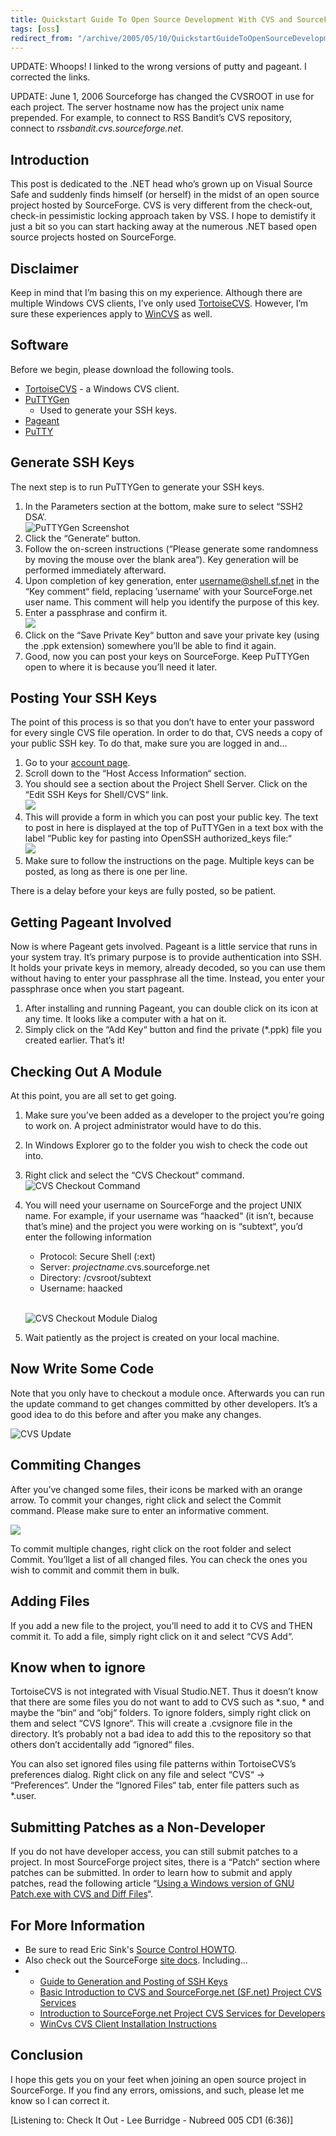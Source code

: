```yaml
---
title: Quickstart Guide To Open Source Development With CVS and SourceForge
tags: [oss]
redirect_from: "/archive/2005/05/10/QuickstartGuideToOpenSourceDevelopmentWithCVSAndSourceForge.aspx/"
---
```


UPDATE: Whoops! I linked to the wrong versions of putty and pageant. I
corrected the links.

UPDATE: June 1, 2006 Sourceforge has changed the CVSROOT in use for each
project. The server hostname now has the project unix name prepended.
For example, to connect to RSS Bandit’s CVS repository, connect to
*rssbandit.cvs.sourceforge.net*.

Introduction
------------

This post is dedicated to the .NET head who’s grown up on Visual Source
Safe and suddenly finds himself (or herself) in the midst of an open
source project hosted by SourceForge. CVS is very different from the
check-out, check-in pessimistic locking approach taken by VSS. I hope to
demistify it just a bit so you can start hacking away at the numerous
.NET based open source projects hosted on SourceForge.

Disclaimer
----------

Keep in mind that I’m basing this on my experience. Although there are
multiple Windows CVS clients, I’ve only used
[TortoiseCVS](http://www.tortoisecvs.org/). However, I’m sure these
experiences apply to [WinCVS](http://www.wincvs.org/) as well.

Software
--------

Before we begin, please download the following tools.

-   [TortoiseCVS](http://www.tortoisecvs.org/) - a Windows CVS client.
-   [PuTTYGen](http://the.earth.li/%7Esgtatham/putty/latest/x86/puttygen.exe)
    - Used to generate your SSH keys.
-   [Pageant](http://the.earth.li/%7Esgtatham/putty/latest/x86/pageant.exe)
-   [PuTTY](http://the.earth.li/%7Esgtatham/putty/latest/x86/putty.exe)

Generate SSH Keys
-----------------

The next step is to run PuTTYGen to generate your SSH keys.

1.  In the Parameters section at the bottom, make sure to select “SSH2
    DSA’. \
    ![PuTTYGen Screenshot](/assets/images/PuttyGenScreenShot.gif)
2.  Click the “Generate“ button.
3.  Follow the on-screen instructions (“Please generate some randomness
    by moving the mouse over the blank area“). Key generation will be
    performed immediately afterward.
4.  Upon completion of key generation, enter username@shell.sf.net in
    the “Key comment“ field, replacing ’username’ with your
    SourceForge.net user name. This comment will help you identify the
    purpose of this key.
5.  Enter a passphrase and confirm it.\
    ![](/assets/images/PuttyGenPassphrase.gif)
6.  Click on the “Save Private Key“ button and save your private key
    (using the .ppk extension) somewhere you’ll be able to find it
    again.
7.  Good, now you can post your keys on SourceForge. Keep PuTTYGen open
    to where it is because you’ll need it later.

Posting Your SSH Keys
---------------------

The point of this process is so that you don’t have to enter your
password for every single CVS file operation. In order to do that, CVS
needs a copy of your public SSH key. To do that, make sure you are
logged in and...

1.  Go to your [account page](http://sourceforge.net/account/).
2.  Scroll down to the “Host Access Information“ section.
3.  You should see a section about the Project Shell Server. Click on
    the “Edit SSH Keys for Shell/CVS“ link.\
    ![](/assets/images/SourceForgeScreenshot.gif)
4.  This will provide a form in which you can post your public key. The
    text to post in here is displayed at the top of PuTTYGen in a text
    box with the label “Public key for pasting into OpenSSH
    authorized\_keys file:“\
    ![](/assets/images/PuttyGenPublicKeyForPasting.gif)
5.  Make sure to follow the instructions on the page. Multiple keys can
    be posted, as long as there is one per line.

There is a delay before your keys are fully posted, so be patient.

Getting Pageant Involved
------------------------

Now is where Pageant gets involved. Pageant is a little service that
runs in your system tray. It’s primary purpose is to provide
authentication into SSH. It holds your private keys in memory, already
decoded, so you can use them without having to enter your passphrase all
the time. Instead, you enter your passphrase once when you start
pageant.

1.  After installing and running Pageant, you can double click on its
    icon at any time. It looks like a computer with a hat on it.
2.  Simply click on the “Add Key“ button and find the private (\*.ppk)
    file you created earlier. That’s it!

Checking Out A Module
---------------------

At this point, you are all set to get going.

1.  Make sure you’ve been added as a developer to the project you’re
    going to work on. A project administrator would have to do this.
2.  In Windows Explorer go to the folder you wish to check the code out
    into.
3.  Right click and select the “CVS Checkout“ command.\
    ![CVS Checkout Command](/assets/images/CvsCheckout.gif)
4.  You will need your username on SourceForge and the project UNIX
    name. For example, if your username was “haacked“ (it isn’t, because
    that’s mine) and the project you were working on is “subtext“, you’d
    enter the following information
    -   Protocol: Secure Shell (:ext)
    -   Server: *projectname*.cvs.sourceforge.net
    -   Directory: /cvsroot/subtext
    -   Username: haacked

    \
    ![CVS Checkout Module Dialog](/assets/images/CvsCheckoutModuleDialog.gif)
5.  Wait patiently as the project is created on your local machine.

Now Write Some Code
-------------------

Note that you only have to checkout a module once. Afterwards you can
run the update command to get changes committed by other developers.
It’s a good idea to do this before and after you make any changes.

![CVS Update](/assets/images/CVSUpdateCommand.gif)

Commiting Changes
-----------------

After you’ve changed some files, their icons be marked with an orange
arrow. To commit your changes, right click and select the Commit
command. Please make sure to enter an informative comment.

![](/assets/images/CVSCommitCommand.gif)

To commit multiple changes, right click on the root folder and select
Commit. You’llget a list of all changed files. You can check the ones
you wish to commit and commit them in bulk.

Adding Files
------------

If you add a new file to the project, you’ll need to add it to CVS and
THEN commit it. To add a file, simply right click on it and select “CVS
Add“.

Know when to ignore
-------------------

TortoiseCVS is not integrated with Visual Studio.NET. Thus it doesn’t
know that there are some files you do not want to add to CVS such as
\*.suo, \* and maybe the “bin“ and “obj“ folders. To ignore folders,
simply right click on them and select “CVS Ignore“. This will create a
.cvsignore file in the directory. It’s probably not a bad idea to add
this to the repository so that others don’t accidentally add “ignored“
files.

You can also set ignored files using file patterns within TortoiseCVS’s
preferences dialog. Right click on any file and select “CVS“ -\>
“Preferences“. Under the “Ignored Files“ tab, enter file patters such as
\*.user.

Submitting Patches as a Non-Developer
-------------------------------------

If you do not have developer access, you can still submit patches to a
project. In most SourceForge project sites, there is a “Patch“ section
where patches can be submitted. In order to learn how to submit and
apply patches, read the following article “[Using a Windows version of
GNU Patch.exe with CVS and Diff
Files](http://www.hanselman.com/blog/PermaLink,guid,b6603ac5-3464-490f-a557-62f56b7f5668.aspx)“.

For More Information
--------------------

-   Be sure to read Eric Sink's [Source Control
    HOWTO](http://software.ericsink.com/scm/source_control.html).
-   Also check out the SourceForge [site
    docs](http://sourceforge.net/docman/?group_id=1). Including...
-   -   [Guide to Generation and Posting of SSH
        Keys](http://sourceforge.net/docman/display_doc.php?docid=761&group_id=1)
    -   [Basic Introduction to CVS and SourceForge.net (SF.net) Project
        CVS
        Services](http://sourceforge.net/docman/display_doc.php?docid=14033&group_id=1#top)
    -   [Introduction to SourceForge.net Project CVS Services for
        Developers](http://sourceforge.net/docman/display_doc.php?docid=768&group_id=1)
    -   [WinCvs CVS Client Installation
        Instructions](http://sourceforge.net/docman/display_doc.php?docid=766&group_id=1)

Conclusion
----------

I hope this gets you on your feet when joining an open source project in
SourceForge. If you find any errors, omissions, and such, please let me
know so I can correct it.

[Listening to: Check It Out - Lee Burridge - Nubreed 005 CD1 (6:36)]

